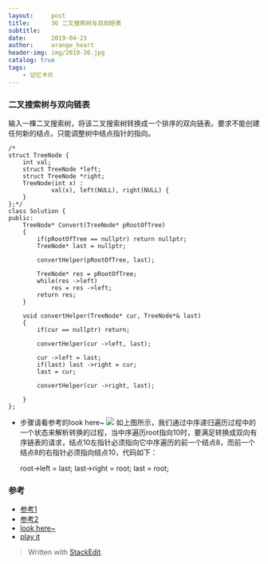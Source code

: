 ```yaml
---
layout:     post
title:      36 二叉搜索树与双向链表
subtitle:  
date:       2019-04-23
author:     orange_heart
header-img: img/2019-36.jpg
catalog: true
tags:
    - 记忆卡片
---
```


### 二叉搜索树与双向链表


输入一棵二叉搜索树，将该二叉搜索树转换成一个排序的双向链表。要求不能创建任何新的结点，只能调整树中结点指针的指向。

```objc
/*
struct TreeNode {
	int val;
	struct TreeNode *left;
	struct TreeNode *right;
	TreeNode(int x) :
			val(x), left(NULL), right(NULL) {
	}
};*/
class Solution {
public:
    TreeNode* Convert(TreeNode* pRootOfTree)
    {
        if(pRootOfTree == nullptr) return nullptr;
        TreeNode* last = nullptr;
         
        convertHelper(pRootOfTree, last);
         
        TreeNode* res = pRootOfTree;
        while(res ->left)
            res = res ->left;
        return res;
    }
     
    void convertHelper(TreeNode* cur, TreeNode*& last)
    {
        if(cur == nullptr) return;
         
        convertHelper(cur ->left, last);
         
        cur ->left = last;
        if(last) last ->right = cur;
        last = cur;
         
        convertHelper(cur ->right, last);

    }
};
```

 - 步骤请看参考的look here~
![](https://img-blog.csdn.net/20130629230112406?watermark/2/text/aHR0cDovL2Jsb2cuY3Nkbi5uZXQvYW5vbnltYWxpYXM=/font/5a6L5L2T/fontsize/400/fill/I0JBQkFCMA==/dissolve/70/gravity/Center)
如上图所示，我们通过中序递归遍历过程中的一个状态来解析转换的过程，当中序遍历root指向10时，要满足转换成双向有序链表的请求，结点10左指针必须指向它中序遍历的前一个结点8，而前一个结点8的右指针必须指向结点10，代码如下：

    root->left = last;
	last->right = root;
	last = root;

### 参考

- [参考1](https://github.com/zhedahht/CodingInterviewChinese2)
- [参考2](https://github.com/gatieme/CodingInterviews)
- [look here~](https://blog.csdn.net/anonymalias/article/details/9204825)
- [play it](https://www.nowcoder.com/practice/947f6eb80d944a84850b0538bf0ec3a5?tpId=13&tqId=11179&tPage=2&rp=1&ru=/ta/coding-interviews&qru=/ta/coding-interviews/question-ranking)

> Written with [StackEdit](https://stackedit.io/).

<head>
    <script src="https://cdn.mathjax.org/mathjax/latest/MathJax.js?config=TeX-AMS-MML_HTMLorMML" type="text/javascript"></script>
    <script type="text/x-mathjax-config">
        MathJax.Hub.Config({
            tex2jax: {
            skipTags: ['script', 'noscript', 'style', 'textarea', 'pre'],
            inlineMath: [['$','$']]
            }
        });
    </script>
</head>
<!--stackedit_data:
eyJoaXN0b3J5IjpbMTE5NDY5NTU3MCwxNTUzNjg5ODc0LC01OD
g1NTIyNzldfQ==
-->